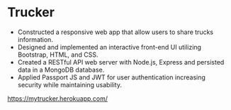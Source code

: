 # **Trucker**

*	Constructed a responsive web app that allow users to share trucks information.
*	Designed and implemented an interactive front-end UI utilizing Bootstrap, HTML, and CSS.
*	Created a RESTful API web server with Node.js, Express and persisted data in a MongoDB database.
*	Applied Passport JS and JWT for user authentication increasing security while maintaining usability.

https://mytrucker.herokuapp.com/


